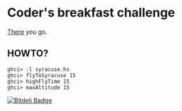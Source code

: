 # Coder's breakfast challenge

[There](http://thecodersbreakfast.net/index.php?post/2013/02/18/Coding-challenge-maman-les-petits-avions) you go.

## HOWTO?

	ghci> :l syracuse.hs
	ghci> flyToSyracuse 15
	ghci> highFlyTime 15
	ghci> maxAltitude 15


[![Bitdeli Badge](https://d2weczhvl823v0.cloudfront.net/fbiville/breakfast-challenge-haskell/trend.png)](https://bitdeli.com/free "Bitdeli Badge")

